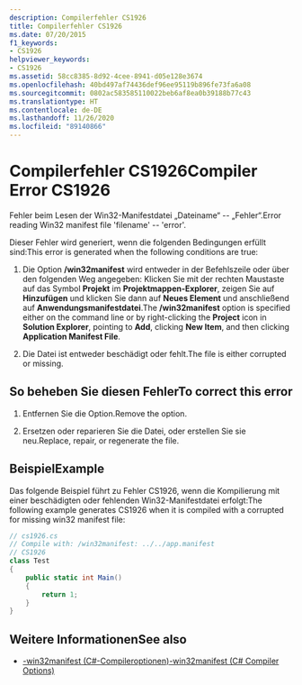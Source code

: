 ```yaml
---
description: Compilerfehler CS1926
title: Compilerfehler CS1926
ms.date: 07/20/2015
f1_keywords:
- CS1926
helpviewer_keywords:
- CS1926
ms.assetid: 58cc8385-8d92-4cee-8941-d05e128e3674
ms.openlocfilehash: 40bd497af74436def96ee95119b896fe73fa6a08
ms.sourcegitcommit: 0802ac583585110022beb6af8ea0b39188b77c43
ms.translationtype: HT
ms.contentlocale: de-DE
ms.lasthandoff: 11/26/2020
ms.locfileid: "89140866"
---
```

# <a name="compiler-error-cs1926"></a><span data-ttu-id="3c741-103">Compilerfehler CS1926</span><span class="sxs-lookup"><span data-stu-id="3c741-103">Compiler Error CS1926</span></span>

<span data-ttu-id="3c741-104">Fehler beim Lesen der Win32-Manifestdatei „Dateiname“ -- „Fehler“.</span><span class="sxs-lookup"><span data-stu-id="3c741-104">Error reading Win32 manifest file 'filename' -- 'error'.</span></span>  
  
 <span data-ttu-id="3c741-105">Dieser Fehler wird generiert, wenn die folgenden Bedingungen erfüllt sind:</span><span class="sxs-lookup"><span data-stu-id="3c741-105">This error is generated when the following conditions are true:</span></span>  
  
1. <span data-ttu-id="3c741-106">Die Option **/win32manifest** wird entweder in der Befehlszeile oder über den folgenden Weg angegeben: Klicken Sie mit der rechten Maustaste auf das Symbol **Projekt** im **Projektmappen-Explorer**, zeigen Sie auf **Hinzufügen** und klicken Sie dann auf **Neues Element** und anschließend auf **Anwendungsmanifestdatei**.</span><span class="sxs-lookup"><span data-stu-id="3c741-106">The **/win32manifest** option is specified either on the command line or by right-clicking the **Project** icon in **Solution Explorer**, pointing to **Add**, clicking **New Item**, and then clicking **Application Manifest File**.</span></span>  
  
2. <span data-ttu-id="3c741-107">Die Datei ist entweder beschädigt oder fehlt.</span><span class="sxs-lookup"><span data-stu-id="3c741-107">The file is either corrupted or missing.</span></span>  
  
## <a name="to-correct-this-error"></a><span data-ttu-id="3c741-108">So beheben Sie diesen Fehler</span><span class="sxs-lookup"><span data-stu-id="3c741-108">To correct this error</span></span>  
  
1. <span data-ttu-id="3c741-109">Entfernen Sie die Option.</span><span class="sxs-lookup"><span data-stu-id="3c741-109">Remove the option.</span></span>  
  
2. <span data-ttu-id="3c741-110">Ersetzen oder reparieren Sie die Datei, oder erstellen Sie sie neu.</span><span class="sxs-lookup"><span data-stu-id="3c741-110">Replace, repair, or regenerate the file.</span></span>  
  
## <a name="example"></a><span data-ttu-id="3c741-111">Beispiel</span><span class="sxs-lookup"><span data-stu-id="3c741-111">Example</span></span>

 <span data-ttu-id="3c741-112">Das folgende Beispiel führt zu Fehler CS1926, wenn die Kompilierung mit einer beschädigten oder fehlenden Win32-Manifestdatei erfolgt:</span><span class="sxs-lookup"><span data-stu-id="3c741-112">The following example generates CS1926 when it is compiled with a corrupted for missing win32 manifest file:</span></span>  

```csharp
// cs1926.cs  
// Compile with: /win32manifest: ../../app.manifest  
// CS1926  
class Test  
{  
    public static int Main()  
    {  
        return 1;  
    }  
}
```

## <a name="see-also"></a><span data-ttu-id="3c741-113">Weitere Informationen</span><span class="sxs-lookup"><span data-stu-id="3c741-113">See also</span></span>

- [<span data-ttu-id="3c741-114">-win32manifest (C#-Compileroptionen)</span><span class="sxs-lookup"><span data-stu-id="3c741-114">-win32manifest (C# Compiler Options)</span></span>](../compiler-options/win32manifest-compiler-option.md)
